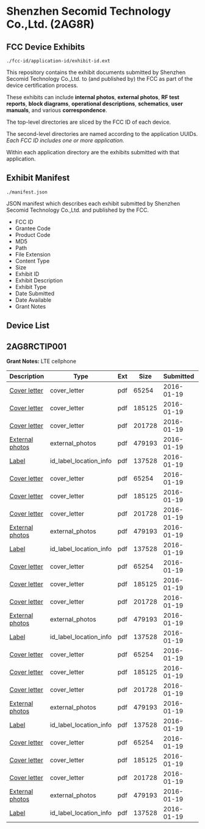 # Shenzhen Secomid Technology Co.,Ltd. (2AG8R)
## FCC Device Exhibits

```
./fcc-id/application-id/exhibit-id.ext
```

This repository contains the exhibit documents submitted by Shenzhen Secomid Technology Co.,Ltd. to (and published by) the FCC as part of the device certification process.

These exhibits can include **internal photos**, **external photos**, **RF test reports**, **block diagrams**, **operational descriptions**, **schematics**, **user manuals**, and various **correspondence**.

The top-level directories are sliced by the FCC ID of each device.

The second-level directories are named according to the application UUIDs. *Each FCC ID includes one or more application.*

Within each application directory are the exhibits submitted with that application. 

## Exhibit Manifest

```
./manifest.json
```

JSON manifest which describes each exhibit submitted by Shenzhen Secomid Technology Co.,Ltd. and published by the FCC.

- FCC ID
- Grantee Code
- Product Code
- MD5
- Path
- File Extension
- Content Type
- Size
- Exhibit ID
- Exhibit Description
- Exhibit Type
- Date Submitted
- Date Available
- Grant Notes

## Device List
## 2AG8RCTIP001
**Grant Notes:** LTE cellphone

| Description | Type | Ext | Size | Submitted | Available |
| ----------- | ---- | --- | ---- | --------- | --------- |
| [Cover letter](2AG8RCTIP001/3c2934de8206487b532f3d3419263ec8/2877497.pdf) | cover_letter | pdf | 65254 | 2016-01-19 | 2016-01-20 |
| [Cover letter](2AG8RCTIP001/3c2934de8206487b532f3d3419263ec8/2877498.pdf) | cover_letter | pdf | 185125 | 2016-01-19 | 2016-01-20 |
| [Cover letter](2AG8RCTIP001/3c2934de8206487b532f3d3419263ec8/2877499.pdf) | cover_letter | pdf | 201728 | 2016-01-19 | 2016-01-20 |
| [External photos](2AG8RCTIP001/3c2934de8206487b532f3d3419263ec8/2877500.pdf) | external_photos | pdf | 479193 | 2016-01-19 | 2016-01-20 |
| [Label](2AG8RCTIP001/3c2934de8206487b532f3d3419263ec8/2877501.pdf) | id_label_location_info | pdf | 137528 | 2016-01-19 | 2016-01-20 |
| [Cover letter](2AG8RCTIP001/e7f3d3ec6c0a76b7119eb0ce8e839677/2877497.pdf) | cover_letter | pdf | 65254 | 2016-01-19 | 2016-01-20 |
| [Cover letter](2AG8RCTIP001/e7f3d3ec6c0a76b7119eb0ce8e839677/2877498.pdf) | cover_letter | pdf | 185125 | 2016-01-19 | 2016-01-20 |
| [Cover letter](2AG8RCTIP001/e7f3d3ec6c0a76b7119eb0ce8e839677/2877499.pdf) | cover_letter | pdf | 201728 | 2016-01-19 | 2016-01-20 |
| [External photos](2AG8RCTIP001/e7f3d3ec6c0a76b7119eb0ce8e839677/2877500.pdf) | external_photos | pdf | 479193 | 2016-01-19 | 2016-01-20 |
| [Label](2AG8RCTIP001/e7f3d3ec6c0a76b7119eb0ce8e839677/2877501.pdf) | id_label_location_info | pdf | 137528 | 2016-01-19 | 2016-01-20 |
| [Cover letter](2AG8RCTIP001/9c79730f8eda619dc8a37b21169180ae/2877497.pdf) | cover_letter | pdf | 65254 | 2016-01-19 | 2016-01-20 |
| [Cover letter](2AG8RCTIP001/9c79730f8eda619dc8a37b21169180ae/2877498.pdf) | cover_letter | pdf | 185125 | 2016-01-19 | 2016-01-20 |
| [Cover letter](2AG8RCTIP001/9c79730f8eda619dc8a37b21169180ae/2877499.pdf) | cover_letter | pdf | 201728 | 2016-01-19 | 2016-01-20 |
| [External photos](2AG8RCTIP001/9c79730f8eda619dc8a37b21169180ae/2877500.pdf) | external_photos | pdf | 479193 | 2016-01-19 | 2016-01-20 |
| [Label](2AG8RCTIP001/9c79730f8eda619dc8a37b21169180ae/2877501.pdf) | id_label_location_info | pdf | 137528 | 2016-01-19 | 2016-01-20 |
| [Cover letter](2AG8RCTIP001/1311b962d2f25e5bb08cd78c6c57c6ab/2877497.pdf) | cover_letter | pdf | 65254 | 2016-01-19 | 2016-01-20 |
| [Cover letter](2AG8RCTIP001/1311b962d2f25e5bb08cd78c6c57c6ab/2877498.pdf) | cover_letter | pdf | 185125 | 2016-01-19 | 2016-01-20 |
| [Cover letter](2AG8RCTIP001/1311b962d2f25e5bb08cd78c6c57c6ab/2877499.pdf) | cover_letter | pdf | 201728 | 2016-01-19 | 2016-01-20 |
| [External photos](2AG8RCTIP001/1311b962d2f25e5bb08cd78c6c57c6ab/2877500.pdf) | external_photos | pdf | 479193 | 2016-01-19 | 2016-01-20 |
| [Label](2AG8RCTIP001/1311b962d2f25e5bb08cd78c6c57c6ab/2877501.pdf) | id_label_location_info | pdf | 137528 | 2016-01-19 | 2016-01-20 |
| [Cover letter](2AG8RCTIP001/e60afe2144c3685d34fc767c50ce9e3c/2877497.pdf) | cover_letter | pdf | 65254 | 2016-01-19 | 2016-01-20 |
| [Cover letter](2AG8RCTIP001/e60afe2144c3685d34fc767c50ce9e3c/2877498.pdf) | cover_letter | pdf | 185125 | 2016-01-19 | 2016-01-20 |
| [Cover letter](2AG8RCTIP001/e60afe2144c3685d34fc767c50ce9e3c/2877499.pdf) | cover_letter | pdf | 201728 | 2016-01-19 | 2016-01-20 |
| [External photos](2AG8RCTIP001/e60afe2144c3685d34fc767c50ce9e3c/2877500.pdf) | external_photos | pdf | 479193 | 2016-01-19 | 2016-01-20 |
| [Label](2AG8RCTIP001/e60afe2144c3685d34fc767c50ce9e3c/2877501.pdf) | id_label_location_info | pdf | 137528 | 2016-01-19 | 2016-01-20 |
